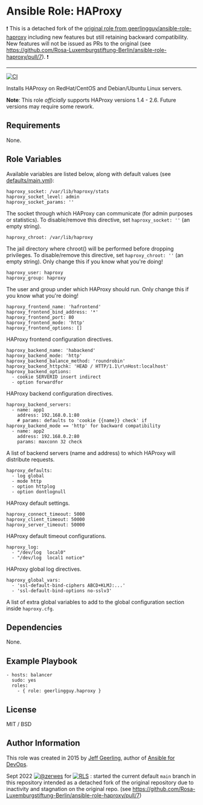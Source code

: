 # Ansible Role: HAProxy

:exclamation: This is a detached fork of the [original role from geerlingguy/ansible-role-haproxy](https://github.com/geerlingguy/ansible-role-haproxy) including new features but still retaining backward compatibility. New features will not be issued as PRs to the original (see https://github.com/Rosa-Luxemburgstiftung-Berlin/ansible-role-haproxy/pull/7). :exclamation:

---

[![CI](https://github.com/Rosa-Luxemburgstiftung-Berlin/ansible-role-haproxy/actions/workflows/ci.yml/badge.svg)](https://github.com/Rosa-Luxemburgstiftung-Berlin/ansible-role-haproxy/actions/workflows/ci.yml)

Installs HAProxy on RedHat/CentOS and Debian/Ubuntu Linux servers.

**Note**: This role _officially_ supports HAProxy versions 1.4 - 2.6. Future versions may require some rework.

## Requirements

None.

## Role Variables

Available variables are listed below, along with default values (see [defaults/main.yml](defaults/main.yml)):

    haproxy_socket: /var/lib/haproxy/stats
    haproxy_socket_level: admin
    haproxy_socket_params: ''

The socket through which HAProxy can communicate (for admin purposes or statistics). To disable/remove this directive, set `haproxy_socket: ''` (an empty string).

    haproxy_chroot: /var/lib/haproxy

The jail directory where chroot() will be performed before dropping privileges. To disable/remove this directive, set `haproxy_chroot: ''` (an empty string). Only change this if you know what you're doing!

    haproxy_user: haproxy
    haproxy_group: haproxy

The user and group under which HAProxy should run. Only change this if you know what you're doing!

    haproxy_frontend_name: 'hafrontend'
    haproxy_frontend_bind_address: '*'
    haproxy_frontend_port: 80
    haproxy_frontend_mode: 'http'
    haproxy_frontend_options: []

HAProxy frontend configuration directives.

    haproxy_backend_name: 'habackend'
    haproxy_backend_mode: 'http'
    haproxy_backend_balance_method: 'roundrobin'
    haproxy_backend_httpchk: 'HEAD / HTTP/1.1\r\nHost:localhost'
    haproxy_backend_options:
      - cookie SERVERID insert indirect
      - option forwardfor

HAProxy backend configuration directives.

    haproxy_backend_servers:
      - name: app1
        address: 192.168.0.1:80
        # params: defaults to 'cookie {{name}} check' if haproxy_backend_mode == 'http' for backward compatibility
      - name: app2
        address: 192.168.0.2:80
        params: maxconn 32 check

A list of backend servers (name and address) to which HAProxy will distribute requests.

    haproxy_defaults:
      - log global
      - mode http
      - option httplog
      - option dontlognull

HAProxy default settings.

    haproxy_connect_timeout: 5000
    haproxy_client_timeout: 50000
    haproxy_server_timeout: 50000

HAProxy default timeout configurations.

    haproxy_log:
      - "/dev/log  local0"
      - "/dev/log  local1 notice"

HAProxy global log directives.

    haproxy_global_vars:
      - 'ssl-default-bind-ciphers ABCD+KLMJ:...'
      - 'ssl-default-bind-options no-sslv3'

A list of extra global variables to add to the global configuration section inside `haproxy.cfg`.

## Dependencies

None.

## Example Playbook

    - hosts: balancer
      sudo: yes
      roles:
        - { role: geerlingguy.haproxy }

## License

MIT / BSD

## Author Information

This role was created in 2015 by [Jeff Geerling](https://www.jeffgeerling.com/), author of [Ansible for DevOps](https://www.ansiblefordevops.com/).

Sept 2022 [![@zerwes](https://avatars.githubusercontent.com/u/9654986?s=32&v=4)](https://github.com/zerwes)
for [![RLS](https://avatars.githubusercontent.com/u/35101423?s=32&v=4)](https://github.com/Rosa-Luxemburgstiftung-Berlin) :
started the current default `main` branch in this repository intended as a detached fork of the original repository due to inactivity and stagnation on the original repo. (see https://github.com/Rosa-Luxemburgstiftung-Berlin/ansible-role-haproxy/pull/7)

